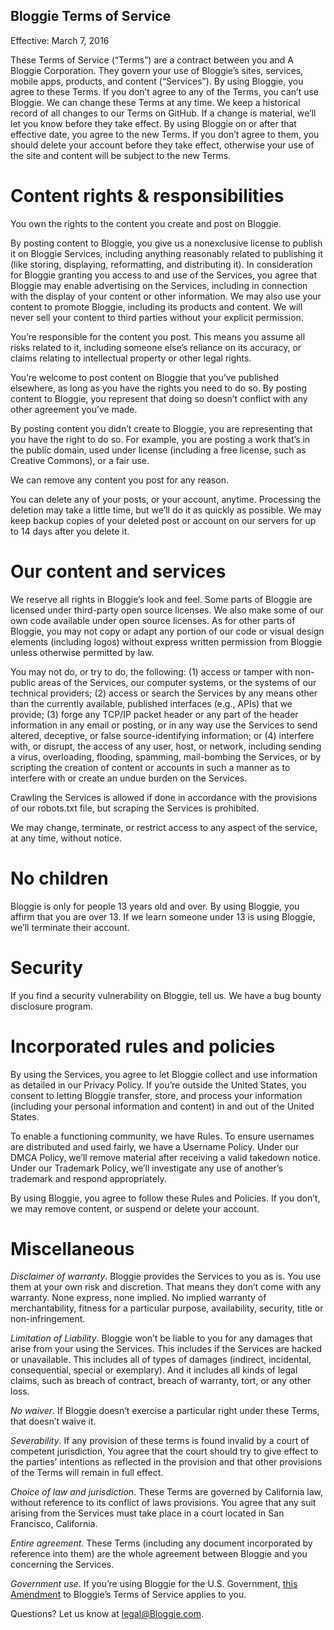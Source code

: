 ## Bloggie Terms of Service

Effective: March 7, 2016

These Terms of Service (“Terms”) are a contract between you and A Bloggie Corporation. They govern your use of Bloggie’s sites, services, mobile apps, products, and content (“Services”).
By using Bloggie, you agree to these Terms. If you don’t agree to any of the Terms, you can’t use Bloggie.
We can change these Terms at any time. We keep a historical record of all changes to our Terms on GitHub. If a change is material, we’ll let you know before they take effect. By using Bloggie on or after that effective date, you agree to the new Terms. If you don’t agree to them, you should delete your account before they take effect, otherwise your use of the site and content will be subject to the new Terms.

# Content rights & responsibilities

You own the rights to the content you create and post on Bloggie.

By posting content to Bloggie, you give us a nonexclusive license to publish it on Bloggie Services, including anything reasonably related to publishing it (like storing, displaying, reformatting, and distributing it). In consideration for Bloggie granting you access to and use of the Services, you agree that Bloggie may enable advertising on the Services, including in connection with the display of your content or other information. We may also use your content to promote Bloggie, including its products and content. We will never sell your content to third parties without your explicit permission.

You’re responsible for the content you post. This means you assume all risks related to it, including someone else’s reliance on its accuracy, or claims relating to intellectual property or other legal rights.

You’re welcome to post content on Bloggie that you’ve published elsewhere, as long as you have the rights you need to do so. By posting content to Bloggie, you represent that doing so doesn’t conflict with any other agreement you’ve made.

By posting content you didn’t create to Bloggie, you are representing that you have the right to do so. For example, you are posting a work that’s in the public domain, used under license (including a free license, such as Creative Commons), or a fair use.

We can remove any content you post for any reason.

You can delete any of your posts, or your account, anytime. Processing the deletion may take a little time, but we’ll do it as quickly as possible. We may keep backup copies of your deleted post or account on our servers for up to 14 days after you delete it.

# Our content and services

We reserve all rights in Bloggie’s look and feel. Some parts of Bloggie are licensed under third-party open source licenses. We also make some of our own code available under open source licenses. As for other parts of Bloggie, you may not copy or adapt any portion of our code or visual design elements (including logos) without express written permission from Bloggie unless otherwise permitted by law.

You may not do, or try to do, the following: (1) access or tamper with non-public areas of the Services, our computer systems, or the systems of our technical providers; (2) access or search the Services by any means other than the currently available, published interfaces (e.g., APIs) that we provide; (3) forge any TCP/IP packet header or any part of the header information in any email or posting, or in any way use the Services to send altered, deceptive, or false source-identifying information; or (4) interfere with, or disrupt, the access of any user, host, or network, including sending a virus, overloading, flooding, spamming, mail-bombing the Services, or by scripting the creation of content or accounts in such a manner as to interfere with or create an undue burden on the Services.

Crawling the Services is allowed if done in accordance with the provisions of our robots.txt file, but scraping the Services is prohibited.

We may change, terminate, or restrict access to any aspect of the service, at any time, without notice.

# No children

Bloggie is only for people 13 years old and over. By using Bloggie, you affirm that you are over 13. If we learn someone under 13 is using Bloggie, we’ll terminate their account.

# Security

If you find a security vulnerability on Bloggie, tell us. We have a bug bounty disclosure program.

# Incorporated rules and policies

By using the Services, you agree to let Bloggie collect and use information as detailed in our Privacy Policy. If you’re outside the United States, you consent to letting Bloggie transfer, store, and process your information (including your personal information and content) in and out of the United States.

To enable a functioning community, we have Rules. To ensure usernames are distributed and used fairly, we have a Username Policy. Under our DMCA Policy, we’ll remove material after receiving a valid takedown notice. Under our Trademark Policy, we’ll investigate any use of another’s trademark and respond appropriately.

By using Bloggie, you agree to follow these Rules and Policies. If you don’t, we may remove content, or suspend or delete your account.

# Miscellaneous

*Disclaimer of warranty*. Bloggie provides the Services to you as is. You use them at your own risk and discretion. That means they don’t come with any warranty. None express, none implied. No implied warranty of merchantability, fitness for a particular purpose, availability, security, title or non-infringement.

*Limitation of Liability*. Bloggie won’t be liable to you for any damages that arise from your using the Services. This includes if the Services are hacked or unavailable. This includes all of types of damages (indirect, incidental, consequential, special or exemplary). And it includes all kinds of legal claims, such as breach of contract, breach of warranty, tort, or any other loss.

*No waiver*. If Bloggie doesn’t exercise a particular right under these Terms, that doesn’t waive it.

*Severability*. If any provision of these terms is found invalid by a court of competent jurisdiction, You agree that the court should try to give effect to the parties’ intentions as reflected in the provision and that other provisions of the Terms will remain in full effect.

*Choice of law and jurisdiction*. These Terms are governed by California law, without reference to its conflict of laws provisions. You agree that any suit arising from the Services must take place in a court located in San Francisco, California.

*Entire agreement*. These Terms (including any document incorporated by reference into them) are the whole agreement between Bloggie and you concerning the Services.

*Government use*. If you’re ​using ​Bloggie for the U.S. Government, [this Amendment](https://Bloggie.com/@Bloggie/amendment-to-Bloggie-terms-of-service-applicable-to-u-s-government-users-fccb00db67d7#.nf9iqjwhv) to ​Bloggie’s Terms of Service ​applies to you​.

Questions? Let us know at [legal@Bloggie.com](mailto:legal@Bloggie.com).
